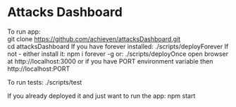 # Attacks Dashboard



To run app:    
git clone https://github.com/achieven/attacksDashboard.git   
cd attacksDashboard
If you have forever installed:
./scripts/deployForever
If not - either install it: npm i forever -g or:
./scripts/deployOnce
open browser at http://localhost:3000 or if you have PORT environment variable then http://localhost:PORT

To run tests:
./scripts/test

If you already deployed it and just want to run the app:
npm start

